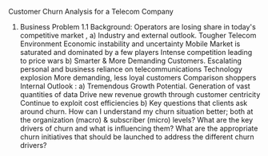 Customer Churn Analysis for a Telecom Company
 1. Business Problem
 1.1 Background:
 Operators are losing share in today's competitive market ,
 a) Industry and external outlook.
 Tougher Telecom Environment 
Economic instability and uncertainty
 Mobile Market is saturated and dominated by a few players
 Intense competition leading to price wars 
b) Smarter & More Demanding Customers. 
Escalating personal and business reliance on telecommunications 
Technology explosion 
More demanding, less loyal customers 
Comparison shoppers 
Internal Outlook :
 a) Tremendous Growth Potential.
 Generation of vast quantities of data
 Drive new revenue growth through customer centricity 
Continue to exploit cost efficiencies 
b) Key questions that clients ask around churn. 
How can I understand my churn situation better; both at the
 organization (macro) & subscriber (micro) levels? 
What are the key drivers of churn and what is influencing them? 
What are the appropriate churn initiatives that should be launched to
 address the different churn drivers? 
